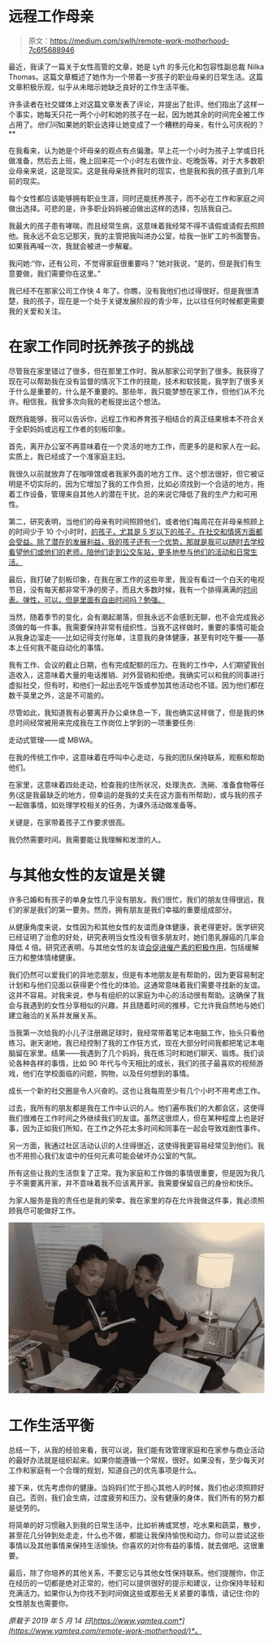 # 远程工作母亲

> 原文：<https://medium.com/swlh/remote-work-motherhood-7c6f5688946>

最近，我读了一篇关于女性高管的文章，她是 Lyft 的多元化和包容性副总裁 Nilka Thomas。这篇文章概述了她作为一个带着一岁孩子的职业母亲的日常生活。这篇文章积极乐观，似乎从未暗示她缺乏良好的工作生活平衡。

许多读者在社交媒体上对这篇文章发表了评论，并提出了批评。他们指出了这样一个事实，她每天只花一两个小时和她的孩子在一起，因为她其余的时间完全被工作占用了。*他们问*如果她的职业选择让她变成了一个糟糕的母亲，有什么可庆祝的？**

在我看来，认为她是个坏母亲的观点有点偏激。早上花一个小时为孩子上学或日托做准备，然后去上班，晚上回来花一个小时左右做作业、吃晚饭等。对于大多数职业母亲来说，这是现实。这是我母亲抚养我时的现实，也是我和我的孩子直到几年前的现实。

每个女性都应该能够拥有职业生涯，同时还能抚养孩子，而不必在工作和家庭之间做出选择。可悲的是，许多职业妈妈被迫做出这样的选择，包括我自己。

我最大的孩子患有哮喘，而且经常生病，这意味着我经常不得不请假或请假去照顾他。我永远不会忘记那天，我的主管把我叫进办公室，给我一张旷工的书面警告。如果我再喊一次，我就会被进一步解雇。

我问她:“你，还有公司，不觉得家庭很重要吗？”她对我说，“是的，但是我们有生意要做，我们需要你在这里。”

我已经不在那家公司工作快 4 年了。你瞧，没有我他们也过得很好。但是我很清楚，我的孩子，现在是一个处于关键发展阶段的青少年，比以往任何时候都更需要我的关爱和关注。

# 在家工作同时抚养孩子的挑战

尽管我在家里错过了很多，但在那里工作时，我从那家公司学到了很多。我获得了现在可以帮助我在没有监督的情况下工作的技能，技术和软技能，我学到了很多关于什么是重要的，什么是不重要的。那些年，我只能梦想在家工作，但他们从不允许。相信我，我曾多次向我的老板提出这个想法。

既然我能够，我可以告诉你，远程工作和养育孩子相结合的真正结果根本不符合关于全职妈妈或远程工作者的刻板印象。

首先，离开办公室不再意味着在一个灵活的地方工作，而更多的是和家人在一起。实质上，我已经成了一个准家庭主妇。

我很久以前就放弃了在咖啡馆或者我家外面的地方工作。这个想法很好，但它被证明是不切实际的，因为它增加了我的工作负担，比如必须找到一个合适的地方，拖着工作设备，管理来自其他人的潜在干扰，总的来说它降低了我的生产力和可用性。

第二，研究表明，当他们的母亲有时间照顾他们，或者他们每周花在非母亲照顾上的时间少于 10 个小时时，[的孩子，尤其是 5 岁以下的孩子，在社交和情感方面都会受益。除了潜在的发展利益，我的孩子还有一个优势，那就是我可以随时去学校看望他们或他们的老师，陪他们走到公交车站，更多地参与他们的活动和日常生活。](https://www.jstor.org/stable/3696198?seq=1#page_scan_tab_contents)

最后，我打破了刻板印象，在我在家工作的这些年里，我没有看过一个白天的电视节目，没有每天都非常干净的房子，而且大多数时候，我有一个排得满满的[时间表。弹性，可以，但是里面有自由时间吗？勉强。](https://www.yamteq.com/a-work-at-home-parents-remote-work-reality/)

当然，随着季节的变化，会有潮起潮落，但我永远不会感到无聊，也不会完成我必须做的每一件事。我需要保持非常有组织性，当我不这样做时，重要的事情可能会从我身边溜走——比如记得支付账单，注意我的身体健康，甚至有时吃午餐——基本上任何我不能自动化的事情。

我有工作、会议的截止日期，也有完成配额的压力。在我的工作中，人们期望我创造收入，这意味着大量的电话推销、对外营销和拒绝。我确实可以和我的同事进行虚拟社交，但有时，和他们一起出去吃午饭或参加其他活动也不错。因为他们都在数千英里之外，这是不可能的。

尽管如此，我知道我有必要离开办公桌休息一下，我也确实这样做了，但是我的休息时间经常被用来完成我在工作岗位上学到的一项重要任务:

走动式管理——或 MBWA。

在我的传统工作中，这意味着在呼叫中心走动，与我的团队保持联系，观察和帮助他们。

在家里，这意味着四处走动，检查我的住所状况，处理洗衣、洗碗、准备食物等任务(这是我最缺乏的地方，但幸运的是我的丈夫在这方面有所帮助)，或与我的孩子一起做事情，如处理学校相关的任务，为课外活动做准备等。

关键是，在家带着孩子工作要求很高。

我仍然需要时间。我需要能让我理解和发泄的人。

# 与其他女性的友谊是关键

许多已婚和有孩子的单身女性几乎没有朋友。我们很忙，我们的朋友住得很远，我们的家是我们的第一要务。然而，拥有朋友是我们幸福的重要组成部分。

从健康角度来说，女性因为和其他女性的友谊而身体健康，衰老得更好。医学研究已经证明了治愈的好处，研究表明当女性没有很多朋友时，她们患乳腺癌的几率会降低 4 倍。研究还表明，与其他女性的友谊[会促进催产素的积极作用](http://www.anapsid.org/cnd/gender/tendfend.html)，包括缓解压力和整体情绪健康。

我们仍然可以爱我们的异地恋朋友，但是有本地朋友是有帮助的，因为更容易制定计划和与他们见面以获得更个性化的体验。这通常意味着我们需要寻找新的友谊。这并不容易。对我来说，参与有组织的以家庭为中心的活动很有帮助。这确保了我会与我遇到的女性分享相似的兴趣，并且随着时间的推移，它允许我自然地与她们建立融洽的关系并发展关系。

当我第一次给我的小儿子注册踢足球时，我经常带着笔记本电脑工作，抬头只看他练习。谢天谢地，我已经控制了我的工作狂方式，现在大部分时间我都把笔记本电脑留在家里。结果——我遇到了几个妈妈，我在练习时和她们聊天、锻炼。我们谈论各种各样的事情，比如 90 年代与今天相比的成长，我们的孩子最喜欢的视频游戏，他们在学校面临的问题，购物，以及任何想到的事情。

成长一个新的社交圈是令人兴奋的。这也让我每周至少有几个小时不用考虑工作。

过去，我所有的朋友都是我在工作中认识的人。他们遍布我们的大都会区，这使得我们很难在工作时间之外继续我们的友谊。虽然这很烦人，但在某种程度上也是好事，因为正如我们所知，在工作之外花太多时间和同事在一起会导致戏剧性事件。

另一方面，我通过社区活动认识的人住得很近，这使得我更容易经常见到他们。我也不用担心我们友谊中的任何元素可能会破坏办公室的气氛。

所有这些让我的生活恢复了正常。我为家庭和工作做的事情很重要，但是因为我几乎不需要离开家，并不意味着我不应该离开家。我需要保留自己的身份和快乐。

为家人服务是我的责任也是我的荣幸。我在家里的存在允许我做这件事，我必须照顾我尽可能做好工作。

![](img/cda078775cd426702ac8073436999e4c.png)

# 工作生活平衡

总结一下，从我的经验来看，我可以说，我们能有效管理家庭和在家参与商业活动的最好办法就是组织起来。如果你能遵循一个常规，很好。如果没有，至少每天对工作和家庭有一个合理的规划，知道自己的优先事项是什么。

接下来，优先考虑你的健康。当妈妈们忙于担心其他人的时候，我们也必须照顾好自己。否则，我们会生病，过度疲劳和压力。没有健康的身体，我们所有的努力都是徒劳的。

将简单的好习惯融入到我的日常生活中，比如祈祷或冥想，吃水果和蔬菜，散步，甚至花几分钟到处走走，什么也不做，都能让我保持愉悦和动力。你可以尝试这些事情以及其他事情来保持生活愉快。你喜欢的对你有益的事情，就去做吧。这很重要。

最后，除了你培养的其他关系，不要忘记与其他女性保持联系。他们提醒你，你正在经历的一切都是绝对正常的，他们可以提供很好的提示和建议，让你保持年轻和充满活力。如果你认为你找不到时间做这些或那些无关紧要的事情，请记住:你的女性朋友也需要你。

*原载于 2019 年 5 月 14 日*[*https://www.yamteq.com*](https://www.yamteq.com/remote-work-motherhood/)*。*